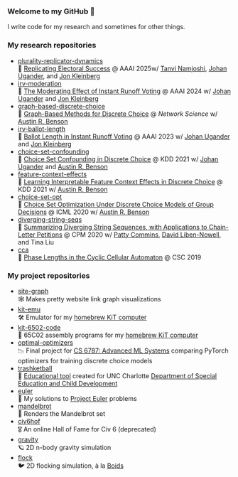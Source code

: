 ### Welcome to my GitHub 👋
I write code for my research and sometimes for other things.

### My research repositories
- [plurality-replicator-dynamics](https://github.com/tomlinsonk/plurality-replicator-dynamics) <br>📝 [Replicating Electoral Success](https://arxiv.org/abs/2402.17109) @ AAAI 2025w/ [Tanvi Namjoshi], [Johan Ugander], and [Jon Kleinberg]
- [irv-moderation](https://github.com/tomlinsonk/irv-moderation) <br>📝 [The Moderating Effect of Instant Runoff Voting](https://arxiv.org/abs/2303.09734) @ AAAI 2024 w/ [Johan Ugander] and [Jon Kleinberg]
- [graph-based-discrete-choice](https://github.com/tomlinsonk/graph-based-discrete-choice) <br>📝 [Graph-Based Methods for Discrete Choice](https://arxiv.org/abs/2303.09734) @ *Network Science* w/ [Austin R. Benson]
- [irv-ballot-length](https://github.com/tomlinsonk/irv-ballot-length) <br>📝 [Ballot Length in Instant Runoff Voting](https://arxiv.org/abs/2207.08958) @ AAAI 2023 w/ [Johan Ugander] and [Jon Kleinberg]
- [choice-set-confounding](https://github.com/tomlinsonk/choice-set-confounding) <br>📝 [Choice Set Confounding in Discrete Choice](https://dl.acm.org/doi/10.1145/3447548.3467378) @ KDD 2021 w/ [Johan Ugander] and [Austin R. Benson]
- [feature-context-effects](https://github.com/tomlinsonk/feature-context-effects) <br>📝 [Learning Interpretable Feature Context Effects in Discrete Choice](https://dl.acm.org/doi/10.1145/3447548.3467250) @ KDD 2021 w/ [Austin R. Benson]
- [choice-set-opt](https://github.com/tomlinsonk/choice-set-opt) <br>📝 [Choice Set Optimization Under Discrete Choice Models of Group Decisions](http://proceedings.mlr.press/v119/tomlinson20a.html) @ ICML 2020 w/ [Austin R. Benson]
- [diverging-string-seqs](https://github.com/tomlinsonk/diverging-string-seqs) <br>📝 [Summarizing Diverging String Sequences, with Applications to Chain-Letter Petitions](https://drops.dagstuhl.de/opus/volltexte/2020/12136/) @ CPM 2020 w/ [Patty Commins], [David Liben-Nowell], and Tina Liu
- [cca](https://github.com/tomlinsonk/cca) <br>📝 [Phase Lengths in the Cyclic Cellular Automaton](https://www.cs.cornell.edu/~kt/publication/2019-tomlinson-cyclic-cellular-automaton/) @ CSC 2019


### My project repositories
- [site-graph](https://github.com/tomlinsonk/site-graph) <br> 🕸️ Makes pretty website link graph visualizations
- [kit-emu](https://github.com/tomlinsonk/kit-emu) <br>🛠 Emulator for my [homebrew KiT computer](https://www.cs.cornell.edu/~kt/categories/6502/) 
- [kit-6502-code](https://github.com/tomlinsonk/kit-6502-code) <br>💾 65C02 assembly programs for my [homebrew KiT computer](https://www.cs.cornell.edu/~kt/categories/6502/) 
- [optimal-optimizers](https://github.com/tomlinsonk/optimal-optimizers) <br>📉 Final project for [CS 6787: Advanced ML Systems](https://www.cs.cornell.edu/courses/cs6787/2020fa/) comparing PyTorch optimizers for training discrete choice models
- [trashketball](https://github.com/tomlinsonk/trashketball) <br>🏫 [Educational tool](https://tomlinsonk.github.io/trashketball/) created for UNC Charlotte [Department of Special Education and Child Development](https://spcd.uncc.edu)
- [euler](https://github.com/tomlinsonk/euler) <br> 🧩 My solutions to [Project Euler](https://projecteuler.net) problems
- [mandelbrot](https://github.com/tomlinsonk/mandelbrot) <br> 🧮 Renders the Mandelbrot set
- [civ6hof](https://github.com/tomlinsonk/civ6hof) <br> 🎖️ An online Hall of Fame for Civ 6 (deprecated)
- [gravity](https://github.com/tomlinsonk/gravity) <br> 🪐 2D n-body gravity simulation
- [flock](https://github.com/tomlinsonk/flock) <br> 🐦 2D flocking simulation, à la [Boids](https://en.wikipedia.org/wiki/Boids)


[Austin R. Benson]: https://www.cs.cornell.edu/~arb/
[David Liben-Nowell]: http://cs.carleton.edu/faculty/dlibenno/
[Jon Kleinberg]: https://www.cs.cornell.edu/home/kleinber/
[Johan Ugander]: http://web.stanford.edu/~jugander/
[Tanvi Namjoshi]: https://tanvin33.github.io
[Patty Commins]: https://sites.google.com/umn.edu/patty-commins/home
